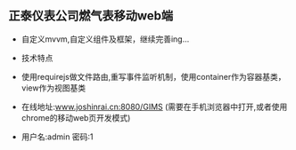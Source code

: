 ## 正泰仪表公司燃气表移动web端

* 自定义mvvm,自定义组件及框架，继续完善ing...

* 技术特点
* 使用requirejs做文件路由,重写事件监听机制，使用container作为容器基类，view作为视图基类

* 在线地址:www.joshinrai.cn:8080/GIMS
(需要在手机浏览器中打开,或者使用chrome的移动web页开发模式)
* 用户名:admin 密码:1
